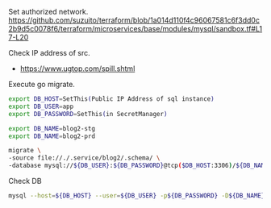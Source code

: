 
Set authorized network. https://github.com/suzuito/terraform/blob/1a014d110f4c96067581c6f3dd0c2b9d5c0078f6/terraform/microservices/base/modules/mysql/sandbox.tf#L17-L20

Check IP address of src.

- https://www.ugtop.com/spill.shtml

Execute go migrate.

```bash
export DB_HOST=SetThis(Public IP Address of sql instance)
export DB_USER=app
export DB_PASSWORD=SetThis(in SecretManager)
```

```bash
export DB_NAME=blog2-stg
export DB_NAME=blog2-prd

migrate \
-source file://./.service/blog2/.schema/ \
-database mysql://${DB_USER}:${DB_PASSWORD}@tcp($DB_HOST:3306)/${DB_NAME} up
```

Check DB

```bash
mysql --host=${DB_HOST} --user=${DB_USER} -p${DB_PASSWORD} -D${DB_NAME}
```

